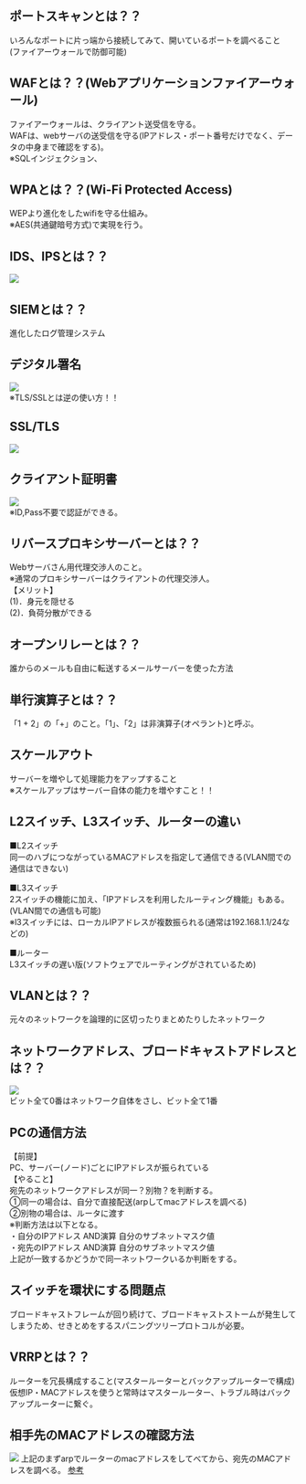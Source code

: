 ## ポートスキャンとは？？  
いろんなポートに片っ端から接続してみて、開いているポートを調べること  
(ファイアーウォールで防御可能)  

## WAFとは？？(Webアプリケーションファイアーウォール)  
ファイアーウォールは、クライアント送受信を守る。  
WAFは、webサーバの送受信を守る(IPアドレス・ポート番号だけでなく、データの中身まで確認をする)。  
※SQLインジェクション、

## WPAとは？？(Wi-Fi Protected Access)  
WEPより進化をしたwifiを守る仕組み。  
※AES(共通鍵暗号方式)で実現を行う。  

## IDS、IPSとは？？  
![](2021-03-14-13-51-55.png)  

## SIEMとは？？  
進化したログ管理システム  

## デジタル署名  
![](2021-03-20-18-04-57.png)  
※TLS/SSLとは逆の使い方！！  

## SSL/TLS  
![](2021-03-20-18-07-11.png)  

## クライアント証明書  
![](2021-03-20-18-23-33.png)  
※ID,Pass不要で認証ができる。  

## リバースプロキシサーバーとは？？  
Webサーバさん用代理交渉人のこと。  
※通常のプロキシサーバーはクライアントの代理交渉人。  
【メリット】  
(1)．身元を隠せる  
(2)．負荷分散ができる  

## オープンリレーとは？？  
誰からのメールも自由に転送するメールサーバーを使った方法  

## 単行演算子とは？？  
「1 + 2」の「+」のこと。「1」、「2」は非演算子(オペラント)と呼ぶ。  

## スケールアウト  
サーバーを増やして処理能力をアップすること  
※スケールアップはサーバー自体の能力を増やすこと！！  

## L2スイッチ、L3スイッチ、ルーターの違い  
■L2スイッチ  
同一のハブにつながっているMACアドレスを指定して通信できる(VLAN間での通信はできない)  

■L3スイッチ  
2スイッチの機能に加え、「IPアドレスを利用したルーティング機能」もある。(VLAN間での通信も可能)  
※l3スイッチには、ローカルIPアドレスが複数振られる(通常は192.168.1.1/24などの)  

■ルーター  
L3スイッチの遅い版(ソフトウェアでルーティングがされているため)  

## VLANとは？？  
元々のネットワークを論理的に区切ったりまとめたりしたネットワーク  

## ネットワークアドレス、ブロードキャストアドレスとは？？  
![](2021-03-28-13-23-41.png)  
ビット全て0番はネットワーク自体をさし、ビット全て1番

## PCの通信方法  
【前提】  
PC、サーバー(ノード)ごとにIPアドレスが振られている  
【やること】  
宛先のネットワークアドレスが同一？別物？を判断する。  
①同一の場合は、自分で直接配送(arpしてmacアドレスを調べる)  
②別物の場合は、ルータに渡す  
※判断方法は以下となる。  
・自分のIPアドレス AND演算 自分のサブネットマスク値  
・宛先のIPアドレス AND演算 自分のサブネットマスク値  
上記が一致するかどうかで同一ネットワークいるか判断をする。  

## スイッチを環状にする問題点  
ブロードキャストフレームが回り続けて、ブロードキャストストームが発生してしまうため、せきとめをするスパニングツリープロトコルが必要。  

## VRRPとは？？  
ルーターを冗長構成すること(マスタールーターとバックアップルーターで構成)  
仮想IP・MACアドレスを使うと常時はマスタールーター、トラブル時はバックアップルーターに繋ぐ。  

## 相手先のMACアドレスの確認方法  
![](2021-03-28-19-03-59.png)
上記のまずarpでルーターのmacアドレスをしてべてから、宛先のMACアドレスを調べる。
[参考](https://ascii.jp/elem/000/000/629/629331/)

